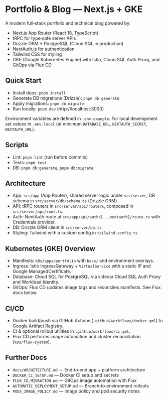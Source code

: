 # Portfolio & Blog — Next.js + GKE

A modern full‑stack portfolio and technical blog powered by:

- Next.js App Router (React 18, TypeScript)
- tRPC for type‑safe server APIs
- Drizzle ORM + PostgreSQL (Cloud SQL in production)
- NextAuth.js for authentication
- Tailwind CSS for styling
- GKE (Google Kubernetes Engine) with Istio, Cloud SQL Auth Proxy, and GitOps via Flux CD

## Quick Start

- Install deps: `pnpm install`
- Generate DB migrations (Drizzle): `pnpm db:generate`
- Apply migrations: `pnpm db:migrate`
- Run locally: `pnpm dev` (http://localhost:3000)

Environment variables are defined in `.env.example`. For local development set values in `.env.local` (at minimum `DATABASE_URL`, `NEXTAUTH_SECRET`, `NEXTAUTH_URL`).

## Scripts

- Lint: `pnpm lint` (run before commits)
- Tests: `pnpm test`
- DB: `pnpm db:generate`, `pnpm db:migrate`

## Architecture

- App: `src/app` (App Router), shared server logic under `src/server`; DB schema in `src/server/db/schema.ts` (Drizzle ORM).
- API: tRPC routers in `src/server/api/routers`, composed in `src/server/api/root.ts`.
- Auth: NextAuth route at `src/app/api/auth/[...nextauth]/route.ts` with Credentials provider.
- DB: Drizzle ORM client in `src/server/db.ts`.
- Styling: Tailwind with a custom config in `tailwind.config.ts`.

## Kubernetes (GKE) Overview

- Manifests: `k8s/apps/portfolio` with `base/` and environment overlays.
- Ingress: Istio IngressGateway + `VirtualService` with a static IP and Google ManagedCertificate.
- Database: Cloud SQL for PostgreSQL via sidecar Cloud SQL Auth Proxy and Workload Identity.
- GitOps: Flux CD updates image tags and reconciles manifests. See Flux docs below.

## CI/CD

- Docker build/push via GitHub Actions (`.github/workflows/docker.yml`) to Google Artifact Registry.
- CI & optional rollout utilities in `.github/workflows/ci.yml`.
- Flux CD performs image automation and cluster reconciliation (`k8s/flux-system`).

## Further Docs

- `docs/ARCHITECTURE.md` — End‑to‑end app + platform architecture
- `DOCKER_CI_SETUP.md` — Docker CI setup and secrets
- `FLUX_CD_MIGRATION.md` — GitOps image automation with Flux
- `AUTOMATIC_DEPLOYMENT_SETUP.md` — Branch‑to‑environment rollouts
- `PODS_IMAGE_POLICY.md` — Image policy and pod security notes
